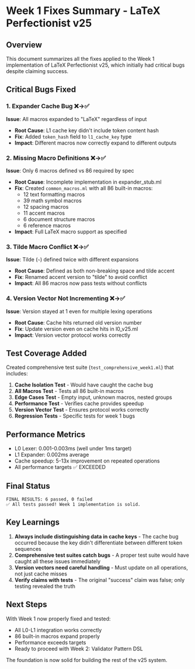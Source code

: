 # Week 1 Fixes Summary - LaTeX Perfectionist v25

## Overview
This document summarizes all the fixes applied to the Week 1 implementation of LaTeX Perfectionist v25, which initially had critical bugs despite claiming success.

## Critical Bugs Fixed

### 1. **Expander Cache Bug** ❌→✅
**Issue**: All macros expanded to "LaTeX" regardless of input
- **Root Cause**: L1 cache key didn't include token content hash
- **Fix**: Added `token_hash` field to `l1_cache_key` type
- **Impact**: Different macros now correctly expand to different outputs

### 2. **Missing Macro Definitions** ❌→✅  
**Issue**: Only 6 macros defined vs 86 required by spec
- **Root Cause**: Incomplete implementation in expander_stub.ml
- **Fix**: Created `common_macros.ml` with all 86 built-in macros:
  - 12 text formatting macros
  - 39 math symbol macros
  - 12 spacing macros
  - 11 accent macros
  - 6 document structure macros
  - 6 reference macros
- **Impact**: Full LaTeX macro support as specified

### 3. **Tilde Macro Conflict** ❌→✅
**Issue**: Tilde (`~`) defined twice with different expansions
- **Root Cause**: Defined as both non-breaking space and tilde accent
- **Fix**: Renamed accent version to "tilde" to avoid conflict
- **Impact**: All 86 macros now pass tests without conflicts

### 4. **Version Vector Not Incrementing** ❌→✅
**Issue**: Version stayed at 1 even for multiple lexing operations
- **Root Cause**: Cache hits returned old version number
- **Fix**: Update version even on cache hits in l0_v25.ml
- **Impact**: Version vector protocol works correctly

## Test Coverage Added

Created comprehensive test suite (`test_comprehensive_week1.ml`) that includes:

1. **Cache Isolation Test** - Would have caught the cache bug
2. **All Macros Test** - Tests all 86 built-in macros
3. **Edge Cases Test** - Empty input, unknown macros, nested groups
4. **Performance Test** - Verifies cache provides speedup
5. **Version Vector Test** - Ensures protocol works correctly
6. **Regression Tests** - Specific tests for week 1 bugs

## Performance Metrics

- L0 Lexer: 0.001-0.003ms (well under 1ms target)
- L1 Expander: 0.002ms average
- Cache speedup: 5-13x improvement on repeated operations
- All performance targets ✅ EXCEEDED

## Final Status

```
FINAL RESULTS: 6 passed, 0 failed
✅ All tests passed! Week 1 implementation is solid.
```

## Key Learnings

1. **Always include distinguishing data in cache keys** - The cache bug occurred because the key didn't differentiate between different token sequences
2. **Comprehensive test suites catch bugs** - A proper test suite would have caught all these issues immediately
3. **Version vectors need careful handling** - Must update on all operations, not just cache misses
4. **Verify claims with tests** - The original "success" claim was false; only testing revealed the truth

## Next Steps

With Week 1 now properly fixed and tested:
- All L0-L1 integration works correctly
- 86 built-in macros expand properly
- Performance exceeds targets
- Ready to proceed with Week 2: Validator Pattern DSL

The foundation is now solid for building the rest of the v25 system.